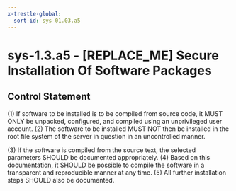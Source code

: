 ```yaml
---
x-trestle-global:
  sort-id: sys-01.03.a5
---
```


# sys-1.3.a5 - \[REPLACE_ME\] Secure Installation Of Software Packages

## Control Statement

(1) If software to be installed is to be compiled from source code, it MUST ONLY be unpacked,
configured, and compiled using an unprivileged user account. (2) The software to be installed
MUST NOT then be installed in the root file system of the server in question in an
uncontrolled manner.

(3) If the software is compiled from the source text, the selected parameters SHOULD be
documented appropriately. (4) Based on this documentation, it SHOULD be possible to compile
the software in a transparent and reproducible manner at any time. (5) All further installation
steps SHOULD also be documented.
